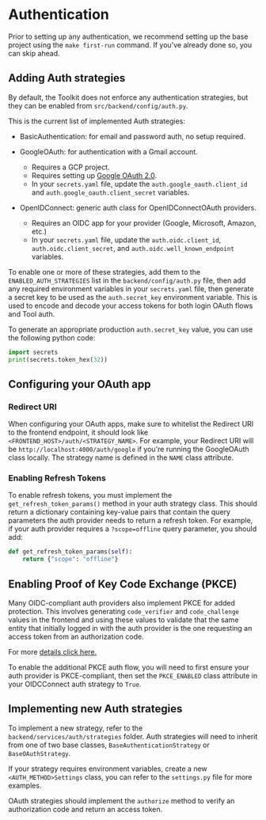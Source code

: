 # Authentication

Prior to setting up any authentication, we recommend setting up the base project using the `make first-run` command. If you've already done so, you can skip ahead.

## Adding Auth strategies

By default, the Toolkit does not enforce any authentication strategies, but they can be enabled from `src/backend/config/auth.py`.

This is the current list of implemented Auth strategies:

- BasicAuthentication: for email and password auth, no setup required.

- GoogleOAuth: for authentication with a Gmail account.
    - Requires a GCP project.
    - Requires setting up [Google OAuth 2.0](https://support.google.com/cloud/answer/6158849?hl=en).
    - In your `secrets.yaml` file, update the `auth.google_oauth.client_id` and `auth.google_oauth.client_secret` variables.
- OpenIDConnect: generic auth class for OpenIDConnectOAuth providers.
    - Requires an OIDC app for your provider (Google, Microsoft, Amazon, etc.)
    - In your `secrets.yaml` file, update the `auth.oidc.client_id`, `auth.oidc.client_secret`, and `auth.oidc.well_known_endpoint` variables.

To enable one or more of these strategies, add them to the `ENABLED_AUTH_STRATEGIES` list in the `backend/config/auth.py` file, then add any required environment variables in your `secrets.yaml` file, then generate a secret key to be used as the `auth.secret_key` environment variable. This is used to encode and decode your access tokens for both login OAuth flows and Tool auth.

To generate an appropriate production `auth.secret_key` value, you can use the following python code:

```python
import secrets
print(secrets.token_hex(32))
```

## Configuring your OAuth app

### Redirect URI

When configuring your OAuth apps, make sure to whitelist the Redirect URI to the frontend endpoint, it should look like 
`<FRONTEND_HOST>/auth/<STRATEGY_NAME>`. For example, your Redirect URI will be `http://localhost:4000/auth/google` if you're running the GoogleOAuth class locally. The strategy name is defined in the `NAME` class attribute.

### Enabling Refresh Tokens

To enable refresh tokens, you must implement the `get_refresh_token_params()` method in your auth strategy class. This should return a dictionary containing key-value pairs that contain the query parameters the auth provider needs to return a refresh token. For example, if your auth provider requires a `?scope=offline` query parameter, you should add:

```python
def get_refresh_token_params(self):
    return {"scope": "offline"}
```

## Enabling Proof of Key Code Exchange (PKCE)

Many OIDC-compliant auth providers also implement PKCE for added protection. This involves generating `code_verifier` and `code_challenge` values in the frontend and using these values to validate that the same entity that initially logged in with the auth provider is the one requesting an access token from an authorization code. 

For more [details click here.](https://oauth.net/2/pkce/)

To enable the additional PKCE auth flow, you will need to first ensure your auth provider is PKCE-compliant, then set the `PKCE_ENABLED` class attribute in your OIDCConnect auth strategy to `True`. 

## Implementing new Auth strategies

To implement a new strategy, refer to the `backend/services/auth/strategies` folder. Auth strategies will need to inherit from one of two base classes, `BaseAuthenticationStrategy` or `BaseOAuthStrategy`.

If your strategy requires environment variables, create a new `<AUTH_METHOD>Settings` class, you can refer to the `settings.py` file for more examples.

OAuth strategies should implement the `authorize` method to verify an authorization code and return an access token.
